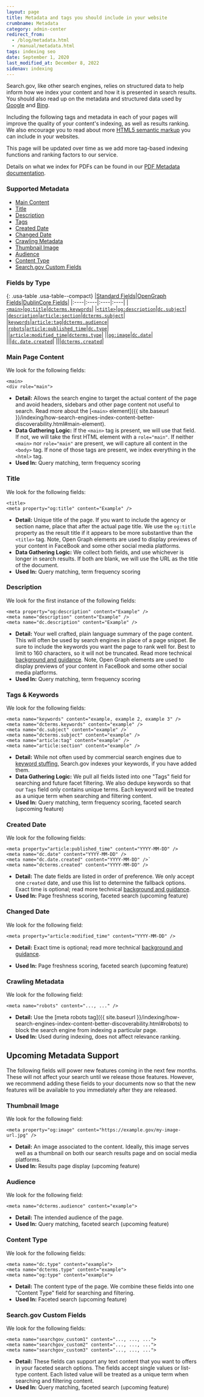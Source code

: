 ```yaml
---
layout: page
title: Metadata and tags you should include in your website
crumbname: Metadata
category: admin-center
redirect_from: 
  - /blog/metadata.html
  - /manual/metadata.html
tags: indexing seo
date: September 1, 2020
last_modified_at: December 8, 2022
sidenav: indexing
---
```


Search.gov, like other search engines, relies on structured data to help inform how we index your content and how it is presented in search results. You should also read up on the metadata and structured data used by [Google](https://support.google.com/webmasters/answer/79812?hl=en) and [Bing](https://www.bing.com/webmaster/help/marking-up-your-site-with-structured-data-3a93e731).

Including the following tags and metadata in each of your pages will improve the quality of your content's indexing, as well as results ranking. We also encourage you to read about more [HTML5 semantic markup](https://www.semrush.com/blog/semantic-html5-guide/) you can include in your websites.

This page will be updated over time as we add more tag-based indexing functions and ranking factors to our service.

Details on what we index for PDFs can be found in our [PDF Metadata documentation]({{site.baseurl}}/indexing/pdf-metadata.html).

<div
  class="usa-summary-box"
  role="region"
  aria-labelledby="summary-box-key-information"
>
  <div class="usa-summary-box__body">
    <h3 class="usa-summary-box__heading" id="summary-box-key-information">
      Supported Metadata
    </h3>
    <div class="usa-summary-box__text">
      <ul class="usa-list">
        <li>
          <a class="usa-summary-box__link" href="#main-page-content">Main Content</a> 
        </li>
        <li>
          <a class="usa-summary-box__link" href="#title">Title</a> 
        </li>
        <li>
          <a class="usa-summary-box__link" href="#description">Description</a> 
        </li>
        <li>
          <a class="usa-summary-box__link" href="#tags--keywords">Tags</a> 
        </li>
        <li>
          <a class="usa-summary-box__link" href="#created-date">Created Date</a> 
        </li>
        <li>
          <a class="usa-summary-box__link" href="#changed-date">Changed Date</a> 
        </li>
        <li>
          <a class="usa-summary-box__link" href="#crawling-metadata">Crawling Metadata</a> 
        </li>
        <li>
          <a class="usa-summary-box__link" href="#thumbnail-image">Thumbnail Image</a> 
        </li>
        <li>
          <a class="usa-summary-box__link" href="#audience">Audience</a> 
        </li>
        <li>
          <a class="usa-summary-box__link" href="#content-type">Content Type</a> 
        </li>
        <li>
          <a class="usa-summary-box__link" href="#searchgov-custom-fields">Search.gov Custom Fields</a> 
        </li>
      </ul>
    </div>
  </div>
</div>

### Fields by Type

{: .usa-table .usa-table--compact}
|[Standard Fields](https://developer.mozilla.org/en-US/docs/Web/HTML/Element/meta/name)|[OpenGraph Fields](https://ogp.me/)|[DublinCore Fields](https://www.dublincore.org/)|
|:----|:----|:----|:----|
|[`<main>`](#main-page-content)|[`og:title`](#title)|[`dcterms.keywords`](#tags--keywords)|
|[`<title>`](#title)|[`og:description`](#description)|[`dc.subject`](#tags--keywords)|
|[`description`](#description)|[`article:section`](#tags--keywords)|[`dcterms.subject`](#tags--keywords)|
|[`keywords`](#tags--keywords)|[`article:tag`](#tags--keywords)|[`dcterms.audience`](#audience)|
|[`robots`](#crawling-metadata)|[`article:published_time`](#created-date)|[`dc.type`](#content-type)|
||[`article:modified_time`](#changed-date)|[`dcterms.type`](#content-type)|
||[`og:image`](#thumbnail-image)|[`dc.date`](#created-date)|
|||[`dc.date.created`](#created-date)|
|||[`dcterms.created`](#created-date)|

### Main Page Content
We look for the following fields:
```
<main>
<div role="main">
```
- **Detail:** Allows the search engine to target the actual content of the page and avoid headers, sidebars and other page content not useful to search. Read more about the [`<main>` element]({{ site.baseurl }}/indexing/how-search-engines-index-content-better-discoverability.html#main-element).
- **Data Gathering Logic:** If the `<main>` tag is present, we will use that field. If not, we will take the first HTML element with a `role="main"`. If neither `<main>` nor `role="main"` are present, we will capture all content in the `<body>` tag. If none of those tags are present, we index everything in the `<html>` tag. 
- **Used In:** Query matching, term frequency scoring

### Title

We look for the following fields:
```
<title>
<meta property="og:title" content="Example" />
```
- **Detail:** Unique title of the page. If you want to include the agency or section name, place that after the actual page title. We use the `og:title` property as the result title if it appears to be more substantive than the `<title>` tag. Note, Open Graph elements are used to display previews of your content in FaceBook and some other social media platforms.
- **Data Gathering Logic:** We collect both fields, and use whichever is longer in search results. If both are blank, we will use the URL as the title of the document.
- **Used In:** Query matching, term frequency scoring


### Description

We look for the first instance of the following fields:
```
<meta property="og:description" content="Example" />
<meta name="description" content="Example" />
<meta name="dc.description" content="Example" />
```
- **Detail:** Your well crafted, plain language summary of the page content. This will often be used by search engines in place of a page snippet. Be sure to include the keywords you want the page to rank well for. Best to limit to 160 characters, so it will not be truncated. Read more technical [background and guidance](https://moz.com/learn/seo/meta-description). Note, Open Graph elements are used to display previews of your content in FaceBook and some other social media platforms.
- **Used In:** Query matching, term frequency scoring

### Tags & Keywords

We look for the following fields:
```
<meta name="keywords" content="example, example 2, example 3" />
<meta name="dcterms.keywords" content="example" />
<meta name="dc.subject" content="example" />` 
<meta name="dcterms.subject" content="example" />
<meta name="article:tag" content="example" />
<meta name="article:section" content="example" />
```
- **Detail:** While not often used by commercial search engines due to [keyword stuffing](https://support.google.com/webmasters/answer/66358?hl=en), Search.gov indexes your keywords, if you have added them. 
- **Data Gathering Logic:** We pull all fields listed into one "Tags" field for searching and future facet filtering. We also dedupe keywords so that our `Tags` field only contains unique terms. Each keyword will be treated as a unique term when searching and filtering content. 
- **Used In:** Query matching, term frequency scoring, faceted search (upcoming feature)


### Created Date

We look for the following fields:
```
<meta property="article:published_time" content="YYYY-MM-DD" />
<meta name="dc.date" content="YYYY-MM-DD" />
<meta name="dc.date.created" content="YYYY-MM-DD" />`  
<meta name="dcterms.created" content="YYYY-MM-DD" />
```
- **Detail:** The date fields are listed in order of preference. We only accept one `created` date, and use this list to determine the fallback options. Exact time is optional; read more technical [background and guidance](https://en.wikipedia.org/wiki/ISO_8601).
- **Used In:** Page freshness scoring, faceted search (upcoming feature)


### Changed Date

We look for the following field:
```
<meta property="article:modified_time" content="YYYY-MM-DD" />
```

- **Detail:** Exact time is optional; read more technical [background and guidance](https://en.wikipedia.org/wiki/ISO_8601). 
<!-- The `<lastmod>` field is included in XML sitemaps to signal to search engines when a page was last modified. Search.gov collects this metadata in case there is no `article:modified_time` data included in the page itself. -->
- **Used In:** Page freshness scoring, faceted search (upcoming feature)


### Crawling Metadata

We look for the following field:
```
<meta name="robots" content="..., ..." />
```
- **Detail:** Use the [meta robots tag]({{ site.baseurl }}/indexing/how-search-engines-index-content-better-discoverability.html#robots) to block the search engine from indexing a particular page.
- **Used In:** Used during indexing, does not affect relevance ranking.




## Upcoming Metadata Support
The following fields will power new features coming in the next few months. These will not affect your search until we release those features. However, we recommend adding these fields to your documents now so that the new features will be available to you immediately after they are released.

### Thumbnail Image

We look for the following field:
```
<meta property="og:image" content="https://example.gov/my-image-url.jpg" />
```
- **Detail:** An image associated to the content. Ideally, this image serves well as a thumbnail on both our search results page and on social media platforms.
- **Used In:** Results page display (upcoming feature)


### Audience

We look for the following field:
```
<meta name="dcterms.audience" content="example">
```
- **Detail:** The intended audience of the page. 
- **Used In:** Query matching, faceted search (upcoming feature)


### Content Type

We look for the following fields:
```
<meta name="dc.type" content="example">
<meta name="dcterms.type" content="example">
<meta name="og:type" content="example">
```
- **Detail:** The content type of the page. We combine these fields into one "Content Type" field for searching and filtering.
- **Used In:** Faceted search (upcoming feature)


### Search.gov Custom Fields

We look for the following fields:
```
<meta name="searchgov_custom1" content="..., ..., ...">
<meta name="searchgov_custom2" content="..., ..., ...">
<meta name="searchgov_custom3" content="..., ..., ...">
```
- **Detail:** These fields can support any text content that you want to offers in your faceted search options. The fields accept single values or list-type content. Each listed value will be treated as a unique term when searching and filtering content. 
- **Used In:** Query matching, faceted search (upcoming feature)



